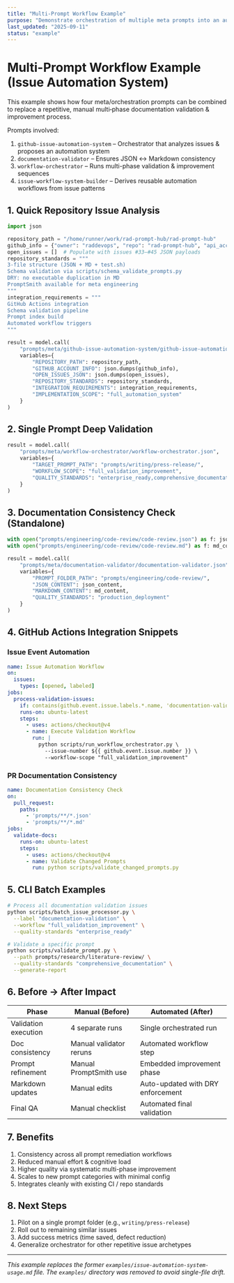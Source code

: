 ```yaml
---
title: "Multi-Prompt Workflow Example"
purpose: "Demonstrate orchestration of multiple meta prompts into an automated issue/documentation improvement system"
last_updated: "2025-09-11"
status: "example"
---
```


# Multi-Prompt Workflow Example (Issue Automation System)

This example shows how four meta/orchestration prompts can be combined to replace a repetitive, manual multi‑phase documentation validation & improvement process.

Prompts involved:
1. `github-issue-automation-system` – Orchestrator that analyzes issues & proposes an automation system
2. `documentation-validator` – Ensures JSON ↔ Markdown consistency
3. `workflow-orchestrator` – Runs multi-phase validation & improvement sequences
4. `issue-workflow-system-builder` – Derives reusable automation workflows from issue patterns

## 1. Quick Repository Issue Analysis
```python
import json

repository_path = "/home/runner/work/rad-prompt-hub/rad-prompt-hub"
github_info = {"owner": "raddevops", "repo": "rad-prompt-hub", "api_access": "full"}
open_issues = []  # Populate with issues #33–#45 JSON payloads
repository_standards = """
3-file structure (JSON + MD + test.sh)
Schema validation via scripts/schema_validate_prompts.py
DRY: no executable duplication in MD
PromptSmith available for meta engineering
"""
integration_requirements = """
GitHub Actions integration
Schema validation pipeline
Prompt index build
Automated workflow triggers
"""

result = model.call(
    "prompts/meta/github-issue-automation-system/github-issue-automation-system.json",
    variables={
        "REPOSITORY_PATH": repository_path,
        "GITHUB_ACCOUNT_INFO": json.dumps(github_info),
        "OPEN_ISSUES_JSON": json.dumps(open_issues),
        "REPOSITORY_STANDARDS": repository_standards,
        "INTEGRATION_REQUIREMENTS": integration_requirements,
        "IMPLEMENTATION_SCOPE": "full_automation_system"
    }
)
```

## 2. Single Prompt Deep Validation
```python
result = model.call(
    "prompts/meta/workflow-orchestrator/workflow-orchestrator.json",
    variables={
        "TARGET_PROMPT_PATH": "prompts/writing/press-release/",
        "WORKFLOW_SCOPE": "full_validation_improvement",
        "QUALITY_STANDARDS": "enterprise_ready,comprehensive_documentation"
    }
)
```

## 3. Documentation Consistency Check (Standalone)
```python
with open("prompts/engineering/code-review/code-review.json") as f: json_content = f.read()
with open("prompts/engineering/code-review/code-review.md") as f: md_content = f.read()

result = model.call(
    "prompts/meta/documentation-validator/documentation-validator.json",
    variables={
        "PROMPT_FOLDER_PATH": "prompts/engineering/code-review/",
        "JSON_CONTENT": json_content,
        "MARKDOWN_CONTENT": md_content,
        "QUALITY_STANDARDS": "production_deployment"
    }
)
```

## 4. GitHub Actions Integration Snippets
### Issue Event Automation
```yaml
name: Issue Automation Workflow
on:
  issues:
    types: [opened, labeled]
jobs:
  process-validation-issues:
    if: contains(github.event.issue.labels.*.name, 'documentation-validation')
    runs-on: ubuntu-latest
    steps:
      - uses: actions/checkout@v4
      - name: Execute Validation Workflow
        run: |
          python scripts/run_workflow_orchestrator.py \
            --issue-number ${{ github.event.issue.number }} \
            --workflow-scope "full_validation_improvement"
```

### PR Documentation Consistency
```yaml
name: Documentation Consistency Check
on:
  pull_request:
    paths:
      - 'prompts/**/*.json'
      - 'prompts/**/*.md'
jobs:
  validate-docs:
    runs-on: ubuntu-latest
    steps:
      - uses: actions/checkout@v4
      - name: Validate Changed Prompts
        run: python scripts/validate_changed_prompts.py
```

## 5. CLI Batch Examples
```bash
# Process all documentation validation issues
python scripts/batch_issue_processor.py \
  --label "documentation-validation" \
  --workflow "full_validation_improvement" \
  --quality-standards "enterprise_ready"

# Validate a specific prompt
python scripts/validate_prompt.py \
  --path prompts/research/literature-review/ \
  --quality-standards "comprehensive_documentation" \
  --generate-report
```

## 6. Before → After Impact
| Phase | Manual (Before) | Automated (After) |
|-------|-----------------|-------------------|
| Validation execution | 4 separate runs | Single orchestrated run |
| Doc consistency | Manual validator reruns | Automated workflow step |
| Prompt refinement | Manual PromptSmith use | Embedded improvement phase |
| Markdown updates | Manual edits | Auto-updated with DRY enforcement |
| Final QA | Manual checklist | Automated final validation |

## 7. Benefits
1. Consistency across all prompt remediation workflows
2. Reduced manual effort & cognitive load
3. Higher quality via systematic multi-phase improvement
4. Scales to new prompt categories with minimal config
5. Integrates cleanly with existing CI / repo standards

## 8. Next Steps
1. Pilot on a single prompt folder (e.g., `writing/press-release`)
2. Roll out to remaining similar issues
3. Add success metrics (time saved, defect reduction)
4. Generalize orchestrator for other repetitive issue archetypes

---
_This example replaces the former `examples/issue-automation-system-usage.md` file. The `examples/` directory was removed to avoid single-file drift._